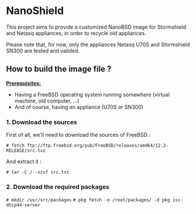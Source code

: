 # NanoShield

This project aims to provide a customized NanoBSD image for Stormshield and Netasq appliances, in order to recycle old appliances.

Please note that, for now, only the appliances Netasq U70S and Stormshield SN300 are tested and valided.

## How to build the image file ?

<ins>**Prerequisites:**</ins>

- Having a FreeBSD operating system running somewhere (virtual machine, old computer, ...)
- And of course, having an appliance (U70S or SN300)

### 1. Download the sources

First of all, we'll need to download the sources of FreeBSD :

`# fetch ftp://ftp.freebsd.org/pub/FreeBSD/releases/amd64/12.2-RELEASE/src.txz`

And extract it :

`# tar -C / -xzvf src.txz`

### 2. Download the required packages

`# mkdir /usr/src/packages`
`# pkg fetch -o /root/packages/ -d pkg isc-dhcp44-server`
